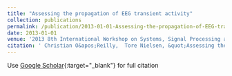 ```yaml
---
title: "Assessing the propagation of EEG transient activity"
collection: publications
permalink: /publication/2013-01-01-Assessing-the-propagation-of-EEG-transient-activity
date: 2013-01-01
venue: '2013 8th International Workshop on Systems, Signal Processing and their Applications (WoSSPA)'
citation: ' Christian O&apos;Reilly,  Tore Nielsen, &quot;Assessing the propagation of EEG transient activity.&quot; 2013 8th International Workshop on Systems, Signal Processing and their Applications (WoSSPA), 2013.'
---
```

Use [Google Scholar](https://scholar.google.com/scholar?q=Assessing+the+propagation+of+EEG+transient+activity){:target="_blank"} for full citation